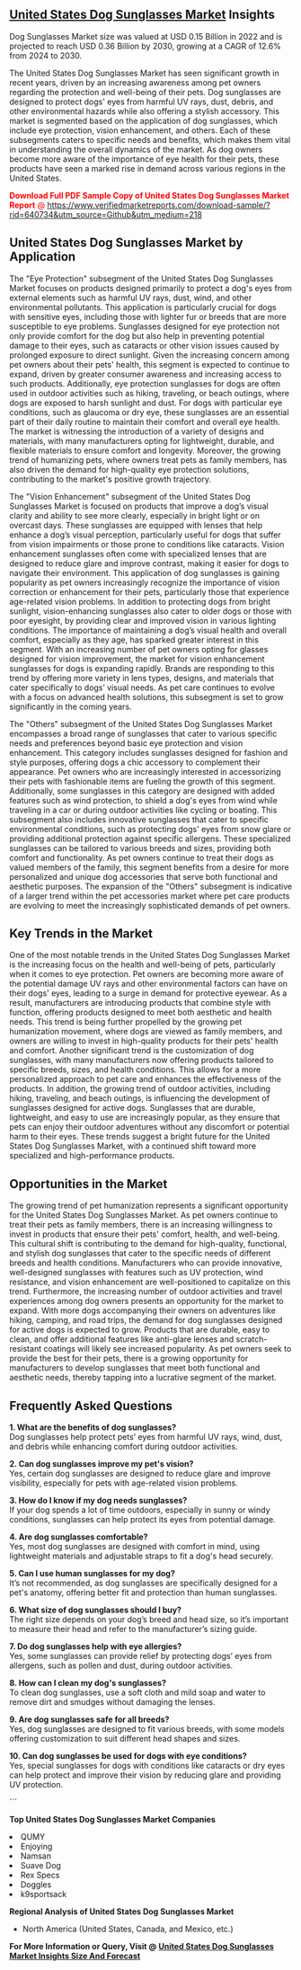 <h2><a href="https://www.verifiedmarketreports.com/download-sample/?rid=640734&amp;utm_source=Github&amp;utm_medium=218" target="_blank">United States Dog Sunglasses Market</a> Insights</h2><p>Dog Sunglasses Market size was valued at USD 0.15 Billion in 2022 and is projected to reach USD 0.36 Billion by 2030, growing at a CAGR of 12.6% from 2024 to 2030.</p><p> <p>The United States Dog Sunglasses Market has seen significant growth in recent years, driven by an increasing awareness among pet owners regarding the protection and well-being of their pets. Dog sunglasses are designed to protect dogs' eyes from harmful UV rays, dust, debris, and other environmental hazards while also offering a stylish accessory. This market is segmented based on the application of dog sunglasses, which include eye protection, vision enhancement, and others. Each of these subsegments caters to specific needs and benefits, which makes them vital in understanding the overall dynamics of the market. As dog owners become more aware of the importance of eye health for their pets, these products have seen a marked rise in demand across various regions in the United States. <p><span class=""><span style="color: #ff0000;"><strong>Download Full PDF Sample Copy of United States Dog Sunglasses Market Report</strong> @ </span><a href="https://www.verifiedmarketreports.com/download-sample/?rid=640734&amp;utm_source=Github&amp;utm_medium=218" target="_blank">https://www.verifiedmarketreports.com/download-sample/?rid=640734&amp;utm_source=Github&amp;utm_medium=218</a></span></p></p> <h2>United States Dog Sunglasses Market by Application</h2> <p>The "Eye Protection" subsegment of the United States Dog Sunglasses Market focuses on products designed primarily to protect a dog's eyes from external elements such as harmful UV rays, dust, wind, and other environmental pollutants. This application is particularly crucial for dogs with sensitive eyes, including those with lighter fur or breeds that are more susceptible to eye problems. Sunglasses designed for eye protection not only provide comfort for the dog but also help in preventing potential damage to their eyes, such as cataracts or other vision issues caused by prolonged exposure to direct sunlight. Given the increasing concern among pet owners about their pets' health, this segment is expected to continue to expand, driven by greater consumer awareness and increasing access to such products. Additionally, eye protection sunglasses for dogs are often used in outdoor activities such as hiking, traveling, or beach outings, where dogs are exposed to harsh sunlight and dust. For dogs with particular eye conditions, such as glaucoma or dry eye, these sunglasses are an essential part of their daily routine to maintain their comfort and overall eye health. The market is witnessing the introduction of a variety of designs and materials, with many manufacturers opting for lightweight, durable, and flexible materials to ensure comfort and longevity. Moreover, the growing trend of humanizing pets, where owners treat pets as family members, has also driven the demand for high-quality eye protection solutions, contributing to the market's positive growth trajectory. <p>The "Vision Enhancement" subsegment of the United States Dog Sunglasses Market is focused on products that improve a dog’s visual clarity and ability to see more clearly, especially in bright light or on overcast days. These sunglasses are equipped with lenses that help enhance a dog’s visual perception, particularly useful for dogs that suffer from vision impairments or those prone to conditions like cataracts. Vision enhancement sunglasses often come with specialized lenses that are designed to reduce glare and improve contrast, making it easier for dogs to navigate their environment. This application of dog sunglasses is gaining popularity as pet owners increasingly recognize the importance of vision correction or enhancement for their pets, particularly those that experience age-related vision problems. In addition to protecting dogs from bright sunlight, vision-enhancing sunglasses also cater to older dogs or those with poor eyesight, by providing clear and improved vision in various lighting conditions. The importance of maintaining a dog’s visual health and overall comfort, especially as they age, has sparked greater interest in this segment. With an increasing number of pet owners opting for glasses designed for vision improvement, the market for vision enhancement sunglasses for dogs is expanding rapidly. Brands are responding to this trend by offering more variety in lens types, designs, and materials that cater specifically to dogs’ visual needs. As pet care continues to evolve with a focus on advanced health solutions, this subsegment is set to grow significantly in the coming years. <p>The "Others" subsegment of the United States Dog Sunglasses Market encompasses a broad range of sunglasses that cater to various specific needs and preferences beyond basic eye protection and vision enhancement. This category includes sunglasses designed for fashion and style purposes, offering dogs a chic accessory to complement their appearance. Pet owners who are increasingly interested in accessorizing their pets with fashionable items are fueling the growth of this segment. Additionally, some sunglasses in this category are designed with added features such as wind protection, to shield a dog's eyes from wind while traveling in a car or during outdoor activities like cycling or boating. This subsegment also includes innovative sunglasses that cater to specific environmental conditions, such as protecting dogs' eyes from snow glare or providing additional protection against specific allergens. These specialized sunglasses can be tailored to various breeds and sizes, providing both comfort and functionality. As pet owners continue to treat their dogs as valued members of the family, this segment benefits from a desire for more personalized and unique dog accessories that serve both functional and aesthetic purposes. The expansion of the "Others" subsegment is indicative of a larger trend within the pet accessories market where pet care products are evolving to meet the increasingly sophisticated demands of pet owners. <h2>Key Trends in the Market</h2> <p>One of the most notable trends in the United States Dog Sunglasses Market is the increasing focus on the health and well-being of pets, particularly when it comes to eye protection. Pet owners are becoming more aware of the potential damage UV rays and other environmental factors can have on their dogs' eyes, leading to a surge in demand for protective eyewear. As a result, manufacturers are introducing products that combine style with function, offering products designed to meet both aesthetic and health needs. This trend is being further propelled by the growing pet humanization movement, where dogs are viewed as family members, and owners are willing to invest in high-quality products for their pets' health and comfort. Another significant trend is the customization of dog sunglasses, with many manufacturers now offering products tailored to specific breeds, sizes, and health conditions. This allows for a more personalized approach to pet care and enhances the effectiveness of the products. In addition, the growing trend of outdoor activities, including hiking, traveling, and beach outings, is influencing the development of sunglasses designed for active dogs. Sunglasses that are durable, lightweight, and easy to use are increasingly popular, as they ensure that pets can enjoy their outdoor adventures without any discomfort or potential harm to their eyes. These trends suggest a bright future for the United States Dog Sunglasses Market, with a continued shift toward more specialized and high-performance products. <h2>Opportunities in the Market</h2> <p>The growing trend of pet humanization represents a significant opportunity for the United States Dog Sunglasses Market. As pet owners continue to treat their pets as family members, there is an increasing willingness to invest in products that ensure their pets' comfort, health, and well-being. This cultural shift is contributing to the demand for high-quality, functional, and stylish dog sunglasses that cater to the specific needs of different breeds and health conditions. Manufacturers who can provide innovative, well-designed sunglasses with features such as UV protection, wind resistance, and vision enhancement are well-positioned to capitalize on this trend. Furthermore, the increasing number of outdoor activities and travel experiences among dog owners presents an opportunity for the market to expand. With more dogs accompanying their owners on adventures like hiking, camping, and road trips, the demand for dog sunglasses designed for active dogs is expected to grow. Products that are durable, easy to clean, and offer additional features like anti-glare lenses and scratch-resistant coatings will likely see increased popularity. As pet owners seek to provide the best for their pets, there is a growing opportunity for manufacturers to develop sunglasses that meet both functional and aesthetic needs, thereby tapping into a lucrative segment of the market. <h2>Frequently Asked Questions</h2> <p><strong>1. What are the benefits of dog sunglasses?</strong><br>Dog sunglasses help protect pets’ eyes from harmful UV rays, wind, dust, and debris while enhancing comfort during outdoor activities.</p> <p><strong>2. Can dog sunglasses improve my pet's vision?</strong><br>Yes, certain dog sunglasses are designed to reduce glare and improve visibility, especially for pets with age-related vision problems.</p> <p><strong>3. How do I know if my dog needs sunglasses?</strong><br>If your dog spends a lot of time outdoors, especially in sunny or windy conditions, sunglasses can help protect its eyes from potential damage.</p> <p><strong>4. Are dog sunglasses comfortable?</strong><br>Yes, most dog sunglasses are designed with comfort in mind, using lightweight materials and adjustable straps to fit a dog's head securely.</p> <p><strong>5. Can I use human sunglasses for my dog?</strong><br>It’s not recommended, as dog sunglasses are specifically designed for a pet's anatomy, offering better fit and protection than human sunglasses.</p> <p><strong>6. What size of dog sunglasses should I buy?</strong><br>The right size depends on your dog’s breed and head size, so it’s important to measure their head and refer to the manufacturer’s sizing guide.</p> <p><strong>7. Do dog sunglasses help with eye allergies?</strong><br>Yes, some sunglasses can provide relief by protecting dogs’ eyes from allergens, such as pollen and dust, during outdoor activities.</p> <p><strong>8. How can I clean my dog's sunglasses?</strong><br>To clean dog sunglasses, use a soft cloth and mild soap and water to remove dirt and smudges without damaging the lenses.</p> <p><strong>9. Are dog sunglasses safe for all breeds?</strong><br>Yes, dog sunglasses are designed to fit various breeds, with some models offering customization to suit different head shapes and sizes.</p> <p><strong>10. Can dog sunglasses be used for dogs with eye conditions?</strong><br>Yes, special sunglasses for dogs with conditions like cataracts or dry eyes can help protect and improve their vision by reducing glare and providing UV protection.</p> ```</p><p><strong>Top United States Dog Sunglasses Market Companies</strong></p><div data-test-id=""><p><li>QUMY</li><li> Enjoying</li><li> Namsan</li><li> Suave Dog</li><li> Rex Specs</li><li> Doggles</li><li> k9sportsack</li></p><div><strong>Regional Analysis of&nbsp;United States Dog Sunglasses Market</strong></div><ul><li dir="ltr"><p dir="ltr">North America&nbsp;(United States, Canada, and Mexico, etc.)</p></li></ul><p><strong>For More Information or Query, Visit @&nbsp;</strong><strong><a href="https://www.verifiedmarketreports.com/product/dog-sunglasses-market/?utm_source=Github&amp;utm_medium=218" target="_blank">United States Dog Sunglasses Market Insights Size And Forecast</a></strong></p></div>
